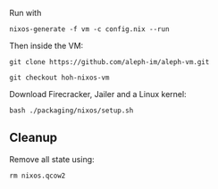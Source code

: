 Run with

```shell
nixos-generate -f vm -c config.nix --run
```

Then inside the VM:

```shell
git clone https://github.com/aleph-im/aleph-vm.git

git checkout hoh-nixos-vm
```

Download Firecracker, Jailer and a Linux kernel:
```shell
bash ./packaging/nixos/setup.sh
```

## Cleanup

Remove all state using:
```shell
rm nixos.qcow2
```
